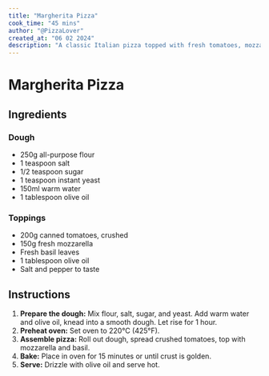 ```yaml
---
title: "Margherita Pizza"
cook_time: "45 mins"
author: "@PizzaLover"
created_at: "06 02 2024"
description: "A classic Italian pizza topped with fresh tomatoes, mozzarella, and basil, offering a simple yet delicious flavor."
---
```


# Margherita Pizza

## Ingredients

### Dough

-   250g all-purpose flour
-   1 teaspoon salt
-   1/2 teaspoon sugar
-   1 teaspoon instant yeast
-   150ml warm water
-   1 tablespoon olive oil

### Toppings

-   200g canned tomatoes, crushed
-   150g fresh mozzarella
-   Fresh basil leaves
-   1 tablespoon olive oil
-   Salt and pepper to taste

## Instructions

1. **Prepare the dough:** Mix flour, salt, sugar, and yeast. Add warm water and olive oil, knead into a smooth dough. Let rise for 1 hour.
2. **Preheat oven:** Set oven to 220°C (425°F).
3. **Assemble pizza:** Roll out dough, spread crushed tomatoes, top with mozzarella and basil.
4. **Bake:** Place in oven for 15 minutes or until crust is golden.
5. **Serve:** Drizzle with olive oil and serve hot.
